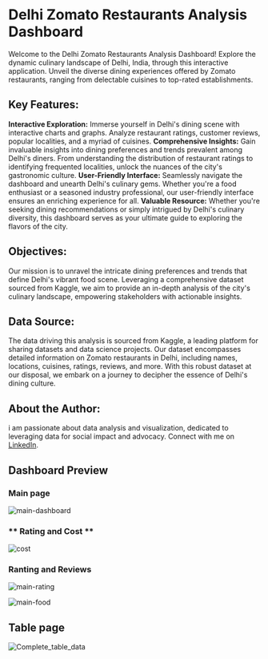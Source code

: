 # **Delhi Zomato Restaurants Analysis Dashboard**

Welcome to the Delhi Zomato Restaurants Analysis Dashboard! Explore the dynamic culinary landscape of Delhi, India, through this interactive application. Unveil the diverse dining experiences offered by Zomato restaurants, ranging from delectable cuisines to top-rated establishments.

## **Key Features:**

**Interactive Exploration:** Immerse yourself in Delhi's dining scene with interactive charts and graphs. Analyze restaurant ratings, customer reviews, popular localities, and a myriad of cuisines.
**Comprehensive Insights:** Gain invaluable insights into dining preferences and trends prevalent among Delhi's diners. From understanding the distribution of restaurant ratings to identifying frequented localities, unlock the nuances of the city's gastronomic culture.
**User-Friendly Interface:** Seamlessly navigate the dashboard and unearth Delhi's culinary gems. Whether you're a food enthusiast or a seasoned industry professional, our user-friendly interface ensures an enriching experience for all.
**Valuable Resource:** Whether you're seeking dining recommendations or simply intrigued by Delhi's culinary diversity, this dashboard serves as your ultimate guide to exploring the flavors of the city.

## **Objectives:**
Our mission is to unravel the intricate dining preferences and trends that define Delhi's vibrant food scene. Leveraging a comprehensive dataset sourced from Kaggle, we aim to provide an in-depth analysis of the city's culinary landscape, empowering stakeholders with actionable insights.

## **Data Source:**
The data driving this analysis is sourced from Kaggle, a leading platform for sharing datasets and data science projects. Our dataset encompasses detailed information on Zomato restaurants in Delhi, including names, locations, cuisines, ratings, reviews, and more. With this robust dataset at our disposal, we embark on a journey to decipher the essence of Delhi's dining culture.

## **About the Author:**
i am passionate about data analysis and visualization, dedicated to leveraging data for social impact and advocacy. Connect with me on [LinkedIn](https://www.linkedin.com/in/harshit-rajpurohit/).


## **Dashboard Preview**

### **Main page**
![main-dashboard](https://github.com/Harshitrajpurohit/Delhi-Zomato-Restaurants-Analysis-Dashboard/assets/115687640/94105220-bb5e-4a74-9e6f-3c137c20c961)

### ** Rating and Cost **
![cost](https://github.com/Harshitrajpurohit/Delhi-Zomato-Restaurants-Analysis-Dashboard/assets/115687640/60626d24-704e-451e-ab87-fb97453c3d57)

### **Ranting and Reviews**
![main-rating](https://github.com/Harshitrajpurohit/Delhi-Zomato-Restaurants-Analysis-Dashboard/assets/115687640/dadf32b3-2635-49bf-beec-5eb176feda59)

![main-food](https://github.com/Harshitrajpurohit/Delhi-Zomato-Restaurants-Analysis-Dashboard/assets/115687640/9d607074-7892-440a-b053-71ba9c735cbc)

## **Table page**

![Complete_table_data](https://github.com/Harshitrajpurohit/Delhi-Zomato-Restaurants-Analysis-Dashboard/assets/115687640/9e2d8154-4c91-44ae-a610-44bb56fd419e)
